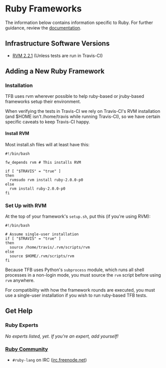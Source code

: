 # Ruby Frameworks

The information below contains information specific to Ruby. 
For further guidance, review the 
[documentation](https://github.com/TechEmpower/FrameworkBenchmarks/wiki).

## Infrastructure Software Versions

* [RVM 2.2.1](https://rvm.io/) (Unless tests are run in Travis-CI)

## Adding a New Ruby Framework

### Installation

TFB uses rvm wherever possible to help ruby-based or
jruby-based frameworks setup their environment. 

When verifying the tests in Travis-CI we rely on Travis-CI's 
RVM installation (and $HOME isn't /home/travis while running 
Travis-CI), so we have certain specific caveats to keep 
Travis-CI happy.

#### Install RVM

Most install.sh files will at least have this:

    #!/bin/bash

    fw_depends rvm # This installs RVM

    if [ "$TRAVIS" = "true" ]
    then
      rvmsudo rvm install ruby-2.0.0-p0
    else
      rvm install ruby-2.0.0-p0
    fi

### Set Up with RVM

At the top of your framework's `setup.sh`, put this (if 
you're using RVM): 

    #!/bin/bash

    # Assume single-user installation
    if [ "$TRAVIS" = "true" ]
    then
      source /home/travis/.rvm/scripts/rvm
    else
      source $HOME/.rvm/scripts/rvm
    fi

Because TFB uses Python's `subprocess` module, which runs 
all shell processes in a non-login mode, you must source the 
`rvm` script before using `rvm` anywhere. 

For compatibility with how the framework rounds are executed, 
you must use a single-user installation if you wish to run 
ruby-based TFB tests.

## Get Help

### Ruby Experts

_No experts listed, yet. If you're an expert, add yourself!_

### [Ruby Community](https://www.ruby-lang.org/en/community/)

* `#ruby-lang` on IRC ([irc.freenode.net](https://freenode.net/))
